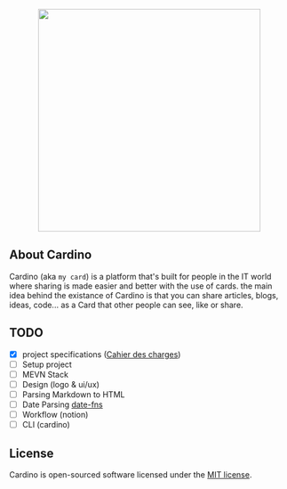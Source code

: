 <p align="center"><a href="https://laravel.com" target="_blank"><img src="https://i.ibb.co/6gBd69y/yellow-logo.png" width="400"></a></p>

## About Cardino

Cardino (aka `my card`) is a platform that's built for people in the IT world where sharing is made easier and better with the use of cards.
the main idea behind the existance of Cardino is that you can share articles, blogs, ideas, code... as a Card that other people can see, like or share.

## TODO

- [x] project specifications ([Cahier des charges](https://drive.google.com/drive/folders/1NadYdYTOhHS2jUeze9q7S0kwXiYdft0_?usp=sharing))
- [ ] Setup project
- [ ] MEVN Stack
- [ ] Design (logo & ui/ux)
- [ ] Parsing Markdown to HTML
- [ ] Date Parsing [date-fns](https://www.npmjs.com/package/date-fns)
- [ ] Workflow (notion)
- [ ] CLI (cardino)

## License

Cardino is open-sourced software licensed under the [MIT license](https://opensource.org/licenses/MIT).
